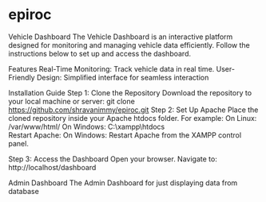 # epiroc

Vehicle Dashboard
The Vehicle Dashboard is an interactive platform designed for monitoring and managing vehicle data efficiently. Follow the instructions below to set up and access the dashboard.

Features
Real-Time Monitoring: Track vehicle data in real time.
User-Friendly Design: Simplified interface for seamless interaction

Installation Guide
Step 1: Clone the Repository
Download the repository to your local machine or server:
git clone https://github.com/shravanimmy/epiroc.git
Step 2: Set Up Apache
Place the cloned repository inside your Apache htdocs folder. For example:
On Linux: /var/www/html/
On Windows: C:\xampp\htdocs\
Restart Apache:
On Windows: Restart Apache from the XAMPP control panel.

Step 3: Access the Dashboard
Open your browser.
Navigate to:
http://localhost/dashboard


Admin Dashboard
The Admin Dashboard  for just displaying data from database


